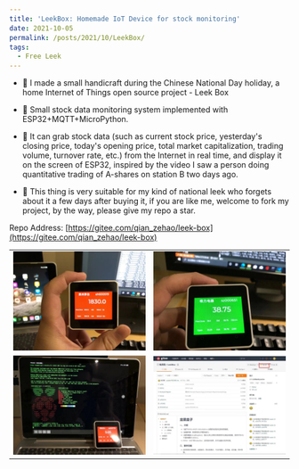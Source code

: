 ```yaml
---
title: 'LeekBox: Homemade IoT Device for stock monitoring'
date: 2021-10-05
permalink: /posts/2021/10/LeekBox/
tags:
  - Free Leek
---
```


* 🌟 I made a small handicraft during the Chinese National Day holiday, a home Internet of Things open source project - Leek Box

* 🥳 Small stock data monitoring system implemented with ESP32+MQTT+MicroPython.
* 🥳 It can grab stock data (such as current stock price, yesterday's closing price, today's opening price, total market capitalization, trading volume, turnover rate, etc.) from the Internet in real time, and display it on the screen of ESP32, inspired by the video I saw a person doing quantitative trading of A-shares on station B two days ago.
* 🥳 This thing is very suitable for my kind of national leek who forgets about it a few days after buying it, if you are like me, welcome to fork my project, by the way, please give my repo a star.

Repo Address: [https://gitee.com/qian_zehao/leek-box](https://gitee.com/qian_zehao/leek-box)


|   |   |
| --- | --- |
| ![](/images/blog-20211005-leekbox1.jpg) | ![](/images/blog-20211005-leekbox2.jpg) |
| ![](/images/blog-20211005-leekbox-monitor.jpg) | ![](/images/blog-20211005-leekbox-repo.jpg) |
